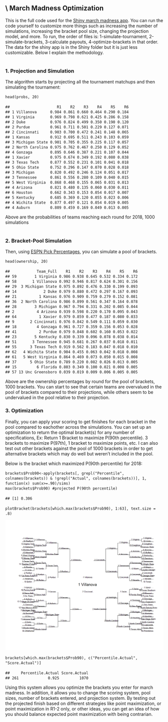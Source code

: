 \ March Madness Optimization
-----------------------------

This is the full code used for the [Shiny march madness
app](https://bracketmath.shinyapps.io/ncaa/). You can run the code
yourself to customize more things such as increasing the number of
simulations, increasing the bracket pool size, changing the projection
model, and more. To run, the order of files is: 1-simulate-tournament,
2-simulate-brackets, 3-calculate payouts, 4-optimize-brackets in that
order. The data for the shiny app is in the Shiny folder but it is just
less customizable. Below I explain the methodology. <br /> <br />

### 1. Projection and Simulation

The algorithm starts by projecting all the tournament matchups and then
simulating the tournament:

    head(probs, 20)

    ##                     R1    R2    R3    R4    R5    R6
    ## 1 Villanova      0.984 0.861 0.660 0.464 0.290 0.184
    ## 1 Virginia       0.969 0.798 0.621 0.425 0.286 0.158
    ## 2 Duke           0.976 0.824 0.499 0.350 0.190 0.120
    ## 2 Purdue         0.961 0.711 0.501 0.229 0.127 0.071
    ## 2 Cincinnati     0.903 0.700 0.472 0.241 0.148 0.065
    ## 1 Kansas         0.912 0.695 0.511 0.243 0.103 0.059
    ## 3 Michigan State 0.901 0.705 0.355 0.225 0.117 0.057
    ## 2 North Carolina 0.975 0.762 0.467 0.250 0.129 0.052
    ## 4 Gonzaga        0.895 0.646 0.387 0.221 0.107 0.044
    ## 1 Xavier         0.975 0.674 0.349 0.192 0.080 0.038
    ## 3 Texas Tech     0.877 0.552 0.231 0.101 0.041 0.018
    ## 5 Ohio State     0.752 0.296 0.147 0.070 0.028 0.018
    ## 3 Michigan       0.820 0.492 0.246 0.124 0.051 0.017
    ## 3 Tennessee      0.861 0.556 0.280 0.109 0.040 0.015
    ## 5 West Virginia  0.868 0.468 0.155 0.065 0.031 0.013
    ## 4 Arizona        0.821 0.480 0.135 0.060 0.030 0.011
    ## 6 Houston        0.662 0.343 0.153 0.054 0.017 0.007
    ## 5 Kentucky       0.685 0.369 0.120 0.055 0.023 0.006
    ## 4 Wichita State  0.877 0.497 0.121 0.054 0.019 0.005
    ## 4 Auburn         0.809 0.459 0.169 0.049 0.013 0.005

Above are the probabilities of teams reaching each round for 2018, 1000
simulations <br /> <br />

### 2. Bracket-Pool Simulation

Then, using [ESPN Pick
Percentages](http://games.espn.com/tournament-challenge-bracket/2018/en/whopickedwhom),
you can simulate a pool of brackets.

    head(ownership, 20)

    ##            Team_Full    R1    R2    R3    R4    R5    R6
    ## 59        1 Virginia 0.986 0.938 0.645 0.532 0.334 0.172
    ## 58       1 Villanova 0.992 0.946 0.817 0.624 0.301 0.156
    ## 29  3 Michigan State 0.975 0.892 0.476 0.330 0.199 0.093
    ## 14            2 Duke 0.979 0.880 0.472 0.297 0.167 0.093
    ## 21          1 Kansas 0.976 0.909 0.759 0.279 0.152 0.081
    ## 36  2 North Carolina 0.986 0.899 0.561 0.347 0.164 0.078
    ## 28        3 Michigan 0.967 0.794 0.331 0.202 0.085 0.044
    ## 2          4 Arizona 0.939 0.598 0.220 0.170 0.095 0.043
    ## 64          1 Xavier 0.979 0.859 0.477 0.187 0.080 0.033
    ## 9       2 Cincinnati 0.976 0.842 0.549 0.111 0.059 0.030
    ## 18         4 Gonzaga 0.961 0.727 0.359 0.156 0.053 0.028
    ## 41          2 Purdue 0.979 0.848 0.602 0.160 0.053 0.022
    ## 23        5 Kentucky 0.830 0.339 0.096 0.078 0.038 0.014
    ## 51       3 Tennessee 0.945 0.681 0.267 0.037 0.018 0.011
    ## 55      3 Texas Tech 0.919 0.562 0.183 0.047 0.018 0.010
    ## 62   4 Wichita State 0.904 0.455 0.063 0.042 0.018 0.008
    ## 61   5 West Virginia 0.864 0.469 0.073 0.050 0.015 0.008
    ## 37      5 Ohio State 0.789 0.220 0.082 0.026 0.013 0.005
    ## 15         6 Florida 0.803 0.349 0.100 0.021 0.008 0.005
    ## 57 13 Unc Greensboro 0.039 0.019 0.009 0.006 0.005 0.005

Above are the ownership percentages by round for the pool of brackets,
1000 brackets. You can start to see that certain teams are overvalued in
the pool of brackets compared to their projections, while others seem to
be undervalued in the pool relative to their projection.

### 3. Optimization

Finally, you can apply your scoring to get finishes for each bracket in
the pool compared to eachother across the simulations. You can set up an
optimization to return the optimal bracket(s) for any number of
specifications, Ex: Return 1 Bracket to maximize P(90th percentile). 3
brackets to maximize P(97th), 1 bracket to maximize points, etc. I can
also test out other brackets against the pool of 1000 brackets in order
to get alternative brackets which may do well but weren’t included in
the pool.

Below is the bracket which maximized P(90th percentile) for 2018:

    brackets$Prob90<-apply(brackets[, grepl("Percentile", colnames(brackets)) & !grepl("Actual", colnames(brackets))], 1, function(x) sum(x>=.90)/sims)
    max(brackets$Prob90) #projected P(90th percentile)

    ## [1] 0.306

    plotBracket(brackets[which.max(brackets$Prob90), 1:63], text.size = .8)

![](README_files/figure-markdown_strict/unnamed-chunk-5-1.png)

    brackets[which.max(brackets$Prob90), c("Percentile.Actual", "Score.Actual")]

    ##     Percentile.Actual Score.Actual
    ## 261             0.925         1070

Using this system allows you optimize the brackets you enter for march
madness. In addition, it allows you to change the scoring system, pool
sizes, number of brackets entered, and projection system. By testing out
the projected finish based on different strategies like point
maximization, or point maximization in R1-2 only, or other ideas, you
can get an idea of how you should balance expected point maximization
with being contrarian.
